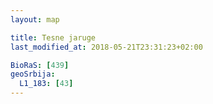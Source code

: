 ```yaml
---
layout: map

title: Tesne jaruge
last_modified_at: 2018-05-21T23:31:23+02:00

BioRaS: [439]
geoSrbija:
  L1_183: [43]
---
```

